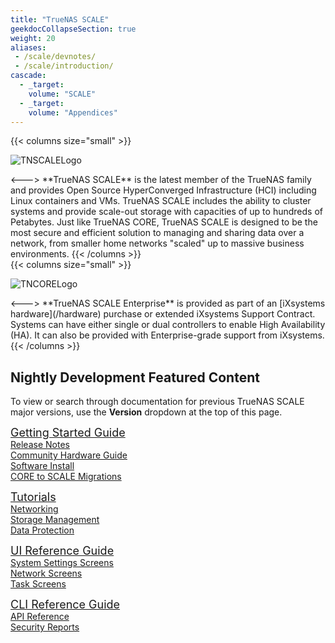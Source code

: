 ```yaml
---
title: "TrueNAS SCALE"
geekdocCollapseSection: true
weight: 20
aliases:
 - /scale/devnotes/
 - /scale/introduction/
cascade:
  - _target:
    volume: "SCALE"
  - _target:
    volume: "Appendices" 
---
```

<style>
div.gdoc-page__header {display: none;}
div.docs-read_mod {display: none;}
h1 {display:none;}
</style>

{{< columns size="small" >}}
<p>
<img src="/images/tn-scale-logo.png" alt="TNSCALELogo"/>
</p>
<--->
**TrueNAS SCALE** is the latest member of the TrueNAS family and provides Open Source HyperConverged Infrastructure (HCI) including Linux containers and VMs.
TrueNAS SCALE includes the ability to cluster systems and provide scale-out storage with capacities of up to hundreds of Petabytes.
Just like TrueNAS CORE, TrueNAS SCALE is designed to be the most secure and efficient solution to managing and sharing data over a network, from smaller home networks "scaled" up to massive business environments.
{{< /columns >}}
<br>
{{< columns size="small" >}}
<p>
<img src="/images/tn-enterprise-logo.png" alt="TNCORELogo"/>
</p>
<--->
**TrueNAS SCALE Enterprise** is provided as part of an [iXsystems hardware](/hardware) purchase or extended iXsystems Support Contract.
Systems can have either single or dual controllers to enable High Availability (HA).
It can also be provided with Enterprise-grade support from iXsystems.
{{< /columns >}}

## Nightly Development Featured Content

To view or search through documentation for previous TrueNAS SCALE major versions, use the **Version** dropdown at the top of this page.

<div class="docs-sections">
  <p>
	<a href="/scale/gettingstarted/" style="font-size:18px;">Getting Started Guide</a>
	<br><a href="/scale/gettingstarted/scalereleasenotes/">Release Notes</a>
	<br><a href="/scale/gettingstarted/scalehardwareguide/">Community Hardware Guide</a>
	<br><a href="/scale/gettingstarted/install/">Software Install</a>
	<br><a href="/scale/gettingstarted/migrate/">CORE to SCALE Migrations</a>
  </p>
  <p>
	<a href="/scale/scaletutorials/" style="font-size:18px;">Tutorials</a>
	<br><a href="/scale/scaletutorials/network/">Networking</a>
	<br><a href="/scale/scaletutorials/storage/">Storage Management</a>
	<br><a href="/scale/scaletutorials/dataprotection/">Data Protection</a>
  </p>
  <p>
	<a href="/scale/scaleuireference/" style="font-size:18px;">UI Reference Guide</a>
	<br><a href="/scale/scaleuireference/systemsettings/">System Settings Screens</a>
	<br><a href="/truecommand/stable/">Network Screens</a>
	<br><a href="/solutions/integrations/smbclustering/">Task Screens</a>
  </p>
  <p>
	<a href="/scale/scaleclireference/" style="font-size:18px;">CLI Reference Guide</a>
	<br><a href="/scale/api/">API Reference</a>
	<br><a href="/scale/scalesecurityreports/">Security Reports</a>
  </p>
</div>
